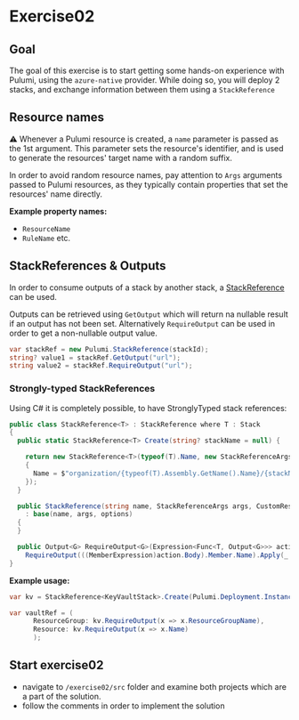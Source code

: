 # Exercise02

## Goal

The goal of this exercise is to start getting some hands-on experience with Pulumi, using the `azure-native` provider. While doing so, you will deploy 2 stacks, and exchange information between them using a `StackReference`

## Resource names

:warning: Whenever a Pulumi resource is created, a `name` parameter is passed as the 1st argument. This parameter sets the resource's identifier, and is used to generate the resources' target name with a random suffix.

In order to avoid random resource names, pay attention to `Args` arguments passed to Pulumi resources, as they typically contain properties that set the resources' name directly.

**Example property names:**
- `ResourceName`
- `RuleName`
etc.

## StackReferences & Outputs

In order to consume outputs of a stack by another stack, a [StackReference](https://www.pulumi.com/docs/reference/pkg/dotnet/Pulumi/Pulumi.StackReference.html) can be used.

Outputs can be retrieved using `GetOutput` which will return na nullable result if an output has not been set. Alternatively `RequireOutput` can be used in order to get a non-nullable output value.

```csharp
var stackRef = new Pulumi.StackReference(stackId);
string? value1 = stackRef.GetOutput("url");
string value2 = stackRef.RequireOutput("url");
```

### Strongly-typed StackReferences

Using C# it is completely possible, to have StronglyTyped stack references:

```csharp
public class StackReference<T> : StackReference where T : Stack
{
  public static StackReference<T> Create(string? stackName = null) {

    return new StackReference<T>(typeof(T).Name, new StackReferenceArgs
    {
      Name = $"organization/{typeof(T).Assembly.GetName().Name}/{stackName}"
    });
  }

  public StackReference(string name, StackReferenceArgs args, CustomResourceOptions? options = null)
    : base(name, args, options)
  {
  }

  public Output<G> RequireOutput<G>(Expression<Func<T, Output<G>>> action) =>
    RequireOutput(((MemberExpression)action.Body).Member.Name).Apply(_ => (G)_);
}
```

**Example usage:**

```csharp
var kv = StackReference<KeyVaultStack>.Create(Pulumi.Deployment.Instance.StackName);

var vaultRef = (
      ResourceGroup: kv.RequireOutput(x => x.ResourceGroupName),
      Resource: kv.RequireOutput(x => x.Name)
      );
```

## Start exercise02

- navigate to `/exercise02/src` folder and examine both projects which are a part of the solution.
- follow the comments in order to implement the solution

